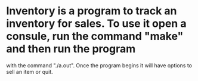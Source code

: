 # Inventory is a program to track an inventory for sales. To use it open a consule, run the command "make" and then run the program
with the command "./a.out". Once the program begins it will have options to sell an item or quit.
